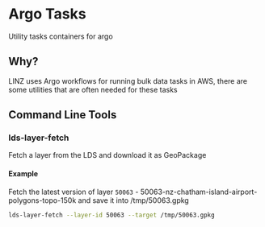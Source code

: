 # Argo Tasks

Utility tasks containers for argo

## Why?

LINZ uses Argo workflows for running bulk data tasks in AWS, there are some utilities that are often needed for these tasks



## Command Line Tools


### lds-layer-fetch

Fetch a layer from the LDS and download it as GeoPackage

#### Example 

Fetch the latest version of layer `50063` - 50063-nz-chatham-island-airport-polygons-topo-150k and save it into /tmp/50063.gpkg

```bash
lds-layer-fetch --layer-id 50063 --target /tmp/50063.gpkg
```